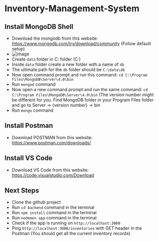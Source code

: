 # Inventory-Management-System

## Install MongoDB Shell

- Download the mongodb from this website: https://www.mongodb.com/try/download/community (Follow default setup)
- ![image](https://user-images.githubusercontent.com/43282559/146696780-7af3ccc8-2fab-44f2-8b02-471e6757b041.png)
- Create `data` folder in C: folder (C:\)
- Inside `data` folder create a new folder with a name of `db`
- The ultimate path for the `db` folder should be `C:\data\db`
- Now open command prompt and run this command: `cd C:\Program Files\MongoDB\Server\4.0\bin` 
- Run `mongod` command 
- Now open a new command prompt and run the same command: `cd C:\Program Files\MongoDB\Server\4.0\bin` (The version number might be different for you. Find MongoDB folder in your Program Files folder and go to Server -> {version number} -> bin
- Run `mongo` command

## Install Postman

- Download POSTMAN from this website: https://www.postman.com/downloads/

## Install VS Code

- Download VS Code from this website: https://code.visualstudio.com/Download

## Next Steps

- Clone the github project
- Run `cd backend` command in the terminal
- Run `npm install` command in the terminal
- Run `nodemon app` command in the terminal
- Check if the app is running on `http://localhost:3000` 
- Ping `http://localhost:3000/inventories` with GET header in the Postman (You should get all the current inventory records)



